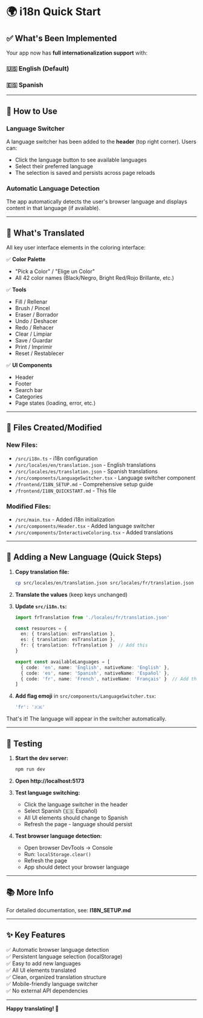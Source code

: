 # 🌍 i18n Quick Start

## ✅ What's Been Implemented

Your app now has **full internationalization support** with:

### 🇺🇸 English (Default)
### 🇪🇸 Spanish

---

## 🎯 How to Use

### Language Switcher
A language switcher has been added to the **header** (top right corner). Users can:
- Click the language button to see available languages
- Select their preferred language
- The selection is saved and persists across page reloads

### Automatic Language Detection
The app automatically detects the user's browser language and displays content in that language (if available).

---

## 🚀 What's Translated

All key user interface elements in the coloring interface:

✅ **Color Palette**
- "Pick a Color" / "Elige un Color"
- All 42 color names (Black/Negro, Bright Red/Rojo Brillante, etc.)

✅ **Tools**
- Fill / Rellenar
- Brush / Pincel
- Eraser / Borrador
- Undo / Deshacer
- Redo / Rehacer
- Clear / Limpiar
- Save / Guardar
- Print / Imprimir
- Reset / Restablecer

✅ **UI Components**
- Header
- Footer
- Search bar
- Categories
- Page states (loading, error, etc.)

---

## 📁 Files Created/Modified

### New Files:
- `/src/i18n.ts` - i18n configuration
- `/src/locales/en/translation.json` - English translations
- `/src/locales/es/translation.json` - Spanish translations
- `/src/components/LanguageSwitcher.tsx` - Language switcher component
- `/frontend/I18N_SETUP.md` - Comprehensive setup guide
- `/frontend/I18N_QUICKSTART.md` - This file

### Modified Files:
- `/src/main.tsx` - Added i18n initialization
- `/src/components/Header.tsx` - Added language switcher
- `/src/components/InteractiveColoring.tsx` - Added translations

---

## 🔧 Adding a New Language (Quick Steps)

1. **Copy translation file:**
   ```bash
   cp src/locales/en/translation.json src/locales/fr/translation.json
   ```

2. **Translate the values** (keep keys unchanged)

3. **Update `src/i18n.ts`:**
   ```typescript
   import frTranslation from './locales/fr/translation.json'
   
   const resources = {
     en: { translation: enTranslation },
     es: { translation: esTranslation },
     fr: { translation: frTranslation }  // Add this
   }
   
   export const availableLanguages = [
     { code: 'en', name: 'English', nativeName: 'English' },
     { code: 'es', name: 'Spanish', nativeName: 'Español' },
     { code: 'fr', name: 'French', nativeName: 'Français' }  // Add this
   ]
   ```

4. **Add flag emoji** in `src/components/LanguageSwitcher.tsx`:
   ```typescript
   'fr': '🇫🇷'
   ```

That's it! The language will appear in the switcher automatically.

---

## 🧪 Testing

1. **Start the dev server:**
   ```bash
   npm run dev
   ```

2. **Open http://localhost:5173**

3. **Test language switching:**
   - Click the language switcher in the header
   - Select Spanish (🇪🇸 Español)
   - All UI elements should change to Spanish
   - Refresh the page - language should persist

4. **Test browser language detection:**
   - Open browser DevTools → Console
   - Run: `localStorage.clear()`
   - Refresh the page
   - App should detect your browser language

---

## 📚 More Info

For detailed documentation, see: **I18N_SETUP.md**

---

## ✨ Key Features

✅ Automatic browser language detection  
✅ Persistent language selection (localStorage)  
✅ Easy to add new languages  
✅ All UI elements translated  
✅ Clean, organized translation structure  
✅ Mobile-friendly language switcher  
✅ No external API dependencies  

---

**Happy translating! 🎨**

